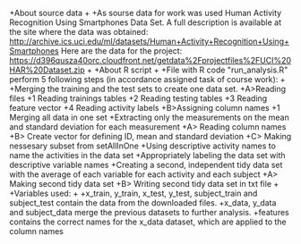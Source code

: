 +About source data
 +
 +As sourse data for work was used Human Activity Recognition Using Smartphones Data Set. A full description is available at the site where the data was obtained: http://archive.ics.uci.edu/ml/datasets/Human+Activity+Recognition+Using+Smartphones Here are the data for the project: https://d396qusza40orc.cloudfront.net/getdata%2Fprojectfiles%2FUCI%20HAR%20Dataset.zip
 +
 +About R script
 +
 +File with R code "run_analysis.R" perform 5 following steps (in accordance assigned task of course work):
 +
 +Merging the training and the test sets to create one data set.
 +A>Reading files
 +1 Reading trainings tables
 +2 Reading testing tables
 +3 Reading feature vector
 +4 Reading activity labels
 +B>Assigning column names
 +1 Merging all data in one set
 +Extracting only the measurements on the mean and standard deviation for each measurement
 +A> Reading column names
 +B> Create vector for defining ID, mean and standard deviation
 +C> Making nessesary subset from setAllInOne
 +Using descriptive activity names to name the activities in the data set
 +Appropriately labeling the data set with descriptive variable names
 +Creating a second, independent tidy data set with the average of each variable for each activity and each subject
 +A> Making second tidy data set
 +B> Writing second tidy data set in txt file
 +
 +Variables used:
 +
 +x_train, y_train, x_test, y_test, subject_train and subject_test contain the data from the downloaded files.
 +x_data, y_data and subject_data merge the previous datasets to further analysis.
 +features contains the correct names for the x_data dataset, which are applied to the column names
